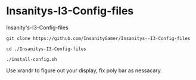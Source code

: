 # Insanitys-I3-Config-files
Insanity's-I3-Config-files

```git clone https://github.com/InsanityGamer/Insanitys--I3-Config-files```

```cd ./Insanitys-I3-Config-files```

```./install-config.sh```

Use xrandr to figure out your display, fix poly bar as nessacary.


